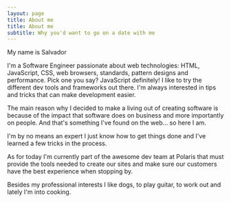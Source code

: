 ```yaml
---
layout: page
title: About me
title: About me
subtitle: Why you'd want to go on a date with me
---
```


My name is Salvador

I'm a Software Engineer passionate about web technologies: HTML, JavaScript, CSS, web browsers, standards, pattern designs and performance. Pick one you say? JavaScript definitely! I like to try the different dev tools and frameworks out there. I'm always interested in tips and tricks that can make development easier.

The main reason why I decided to make a living out of creating software is because of the impact that software does on business and more importantly on people. And that's something I've found on the web... so here I am. 

I'm by no means an expert I just know how to get things done and I've learned a few tricks in the process. 

As for today I'm currently part of the awesome dev team at Polaris that must provide the tools needed to create our sites and make sure our customers have the best experience when stopping by.

Besides my professional interests I like dogs, to play guitar, to work out and lately I'm into cooking.